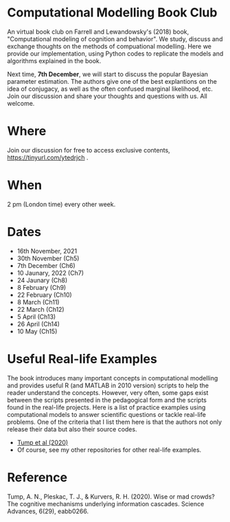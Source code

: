 # Computational Modelling Book Club
An virtual book club on  Farrell and Lewandowsky's (2018) book, "Computational modeling of cognition and behavior". We study, discuss and exchange thoughts on the methods of compuational modelling. Here we provide our implementation, using Python codes to replicate the models and algorithms explained in the book.

Next time, **7th December**, we will start to discuss the popular Bayesian parameter estimation. The authors give one of the best explantions on the idea of conjugacy, as well as the often confused marginal likelihood, etc. Join our discussion and share your thoughts and questions with us.  All welcome. 

# Where 
Join our discussion for free to access exclusive contents, https://tinyurl.com/ytedrjch .

# When
2 pm (London time) every other week. 

# Dates
- 16th November, 2021
- 30th November (Ch5)
- 7th December (Ch6)
- 10 Jaunary, 2022 (Ch7)
- 24 Jaunary (Ch8) 
- 8 February (Ch9)
- 22 February (Ch10)
- 8 March (Ch11)
- 22 March (Ch12)
- 5 April (Ch13)
- 26 April (Ch14)
- 10 May (Ch15)

# Useful Real-life Examples
The book introduces many important concepts in computational modelling and provides useful R (and MATLAB in 2010 version) scripts to help the reader understand the concepts. However, very often, some gaps exist between the scripts presented in the pedagogical form and the scripts found in the real-life projects. Here is a list of practice examples using computational models to answer scientific questions or tackle real-life problems. One of the criteria that I list them here is that the authors not only release their data but also their source codes. 

- [Tump et al (2020)](https://osf.io/ejfm4/)
- Of course, see my other repositories for other real-life examples.

# Reference
Tump, A. N., Pleskac, T. J., & Kurvers, R. H. (2020). Wise or mad crowds? The cognitive mechanisms underlying information cascades. Science Advances, 6(29), eabb0266.
